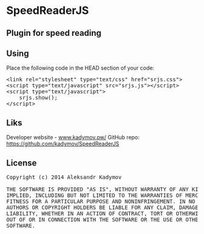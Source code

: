 SpeedReaderJS
=============

Plugin for speed reading
------------------------

Using
-----

Place the following code in the HEAD section of your code:
<pre>
&lt;link rel=&quot;stylesheet&quot; type=&quot;text/css&quot; href=&quot;srjs.css&quot;&gt;
&lt;script type=&quot;text/javascript&quot; src=&quot;srjs.js&quot;&gt;&lt;/script&gt;
&lt;script type=&quot;text/javascript&quot;&gt;
    srjs.show();
&lt;/script&gt;</pre>
  
Liks
----

Developer website - www.kadymov.pw/
GitHub repo: https://github.com/kadymov/SpeedReaderJS

License
-------
<pre>
Copyright (c) 2014 Aleksandr Kadymov

THE SOFTWARE IS PROVIDED "AS IS", WITHOUT WARRANTY OF ANY KIND, EXPRESS OR
IMPLIED, INCLUDING BUT NOT LIMITED TO THE WARRANTIES OF MERCHANTABILITY,
FITNESS FOR A PARTICULAR PURPOSE AND NONINFRINGEMENT. IN NO EVENT SHALL THE
AUTHORS OR COPYRIGHT HOLDERS BE LIABLE FOR ANY CLAIM, DAMAGES OR OTHER
LIABILITY, WHETHER IN AN ACTION OF CONTRACT, TORT OR OTHERWISE, ARISING FROM,
OUT OF OR IN CONNECTION WITH THE SOFTWARE OR THE USE OR OTHER DEALINGS IN THE
SOFTWARE.</pre>
